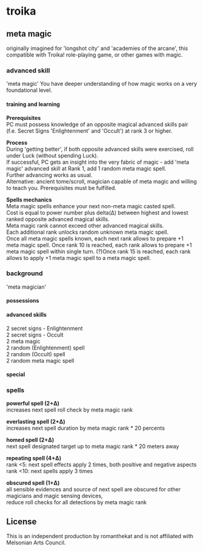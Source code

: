 # troika


## meta magic
originally imagined for 'longshot city' and 'academies of the arcane', this compatible with Troika! role-playing game, or other games with magic.

### advanced skill
'meta magic'
You have deeper understanding of how magic works on a very foundational level.

#### training and learning
**Prerequisites**  
PC must possess knowledge of an opposite magical advanced skills pair (f.e. Secret Signs 'Enlightenment' and 'Occult') at rank 3 or higher. 

**Process**  
During 'getting better', if both opposite advanced skills were exercised, roll under Luck (without spending Luck).   
If successful, PC gets an insight into the very fabric of magic - add 'meta magic' advanced skill at Rank 1, add 1 random meta magic spell.  
Further advancing works as usual.  
Alternative: ancient tome/scroll, magician capable of meta magic and willing to teach you. Prerequisites must be fulfilled.

**Spells mechanics**  
Meta magic spells enhance your next non-meta magic casted spell.  
Cost is equal to power number plus delta(Δ) between highest and lowest ranked opposite advanced magical skills.  
Meta magic rank cannot exceed other advanced magical skills.  
Each additional rank unlocks random unknown meta magic spell.  
Once all meta magic spells known, each next rank allows to prepare +1 meta magic spell. 
Once rank 10 is reached, each rank allows to prepare +1 meta magic spell within single turn.
(?)Once rank 15 is reached, each rank allows to apply +1 meta magic spell to a meta magic spell.  

### background
'meta magician'
#### possessions
#### advanced skills
2 secret signs - Enlightenment  
2 secret signs - Occult  
2 meta magic  
2 random (Enlightenment) spell  
2 random (Occult) spell  
2 random meta magic spell  
#### special


### spells
**powerful spell (2+Δ)**  
increases next spell roll check by meta magic rank 

**everlasting spell (2+Δ)**  
increases next spell duration by meta magic rank * 20 percents  

**homed spell (2+Δ)**  
next spell designated target up to meta magic rank * 20 meters away  

**repeating spell (4+Δ)**  
rank <5: next spell effects apply 2 times, both positive and negative aspects  
rank <10: next spells apply 3 times  

**obscured spell (1+Δ)**  
all sensible evidences and source of next spell are obscured for other magicians and magic sensing devices,  
reduce roll checks for all detections by meta magic rank  


## License
This is an independent production by romanthekat and is not affiliated with Melsonian Arts Council. 
